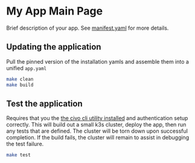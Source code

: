 # My App Main Page

Brief description of your app.  See [manifest.yaml](manifest.yaml) for more details.

## Updating the application

Pull the pinned version of the installation yamls and assemble them into a unified `app.yaml`

```sh
make clean
make build
```

## Test the application

Requires that you the [the civo cli utility installed](https://github.com/civo/cli) and authentication setup correctly.  This will build out a small k3s cluster, deploy the app, then run any tests that are defined.  The cluster will be torn down upon successful completion.  If the build fails, the cluster will remain to assist in debugging the test failure.

```sh
make test
```
